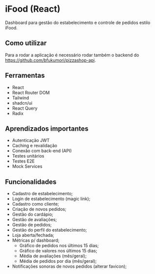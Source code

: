 # iFood (React)

Dashboard para gestão do estabelecimento e controle de pedidos estilo iFood.

## Como utilizar
Para a rodar a aplicação é necessário rodar também o backend do https://github.com/bfukumori/pizzashop-api.

## Ferramentas

- React
- React Router DOM
- Tailwind
- shadcn/ui
- React Query
- Radix

## Aprendizados importantes

- Autenticação JWT
- Caching e revalidação
- Conexão com back-end (API)
- Testes unitários
- Testes E2E
- Mock Services

## Funcionalidades

- Cadastro de estabelecimento;
- Login de estabelecimento (magic link);
- Cadastro como cliente;
- Criação de novos pedidos;
- Gestão do cardápio;
- Gestão de avaliações;
- Gestão de pedidos;
- Gestão do perfil do estabelecimento;
- Loja aberta/fechada;
- Métricas p/ dashboard;
  - Gráfico de pedidos nos últimos 15 dias;
  - Gráfico de valores nos últimos 15 dias;
  - Média de avaliações (mês/geral);
  - Média de pedidos por dia (mês/geral);
- Notificações sonoras de novos pedidos (alterar favicon);
